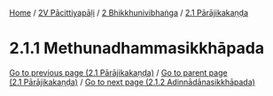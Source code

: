 
[Home](/) / [2V Pācittiyapāḷi](../../../2V.md) / [2 Bhikkhunivibhaṅga](../../2.md) / [2.1 Pārājikakaṇḍa](../2.1.md)

# 2.1.1 Methunadhammasikkhāpada

[Go to previous page (2.1 Pārājikakaṇḍa)](../2.1.md) / [Go to parent page (2.1 Pārājikakaṇḍa)](../2.1.md) / [Go to next page (2.1.2 Adinnādānasikkhāpada)](2.1.2.md)


